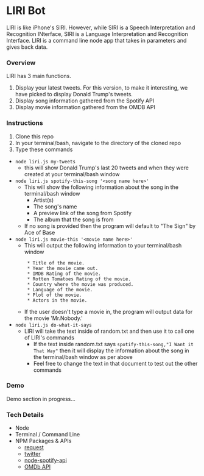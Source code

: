 # LIRI Bot

LIRI is like iPhone's SIRI. However, while SIRI is a Speech Interpretation and Recognition INterface, SIRI is a Language Interpretation and Recognition Interface. LIRI is a command line node app that takes in parameters and gives back data.

### Overview
LIRI has 3 main functions. 
1. Display your latest tweets. For this version, to make it interesting, we have picked to display Donald Trump's tweets.
2. Display song information gathered from the Spotify API
3. Display movie information gathered from the OMDB API

### Instructions
1. Clone this repo
2. In your terminal/bash, navigate to the directory of the cloned repo
3. Type these commands
  * `node liri.js my-tweets`
    * this will show Donald Trump's last 20 tweets and when they were created at your terminal/bash window
  * `node liri.js spotify-this-song '<song name here>'`
    * This will show the following information about the song in the terminal/bash window
      * Artist(s)
      * The song's name
      * A preview link of the song from Spotify
      * The album that the song is from
    * If no song is provided then the program will default to "The Sign" by Ace of Base 
  * `node liri.js movie-this '<movie name here>'`
    * This will output the following information to your terminal/bash window
      ```
       * Title of the movie.
       * Year the movie came out.
       * IMDB Rating of the movie.
       * Rotten Tomatoes Rating of the movie.
       * Country where the movie was produced.
       * Language of the movie.
       * Plot of the movie.
       * Actors in the movie.
      ``` 
    * If the user doesn't type a movie in, the program will output data for the movie 'Mr.Nobody.'
  * `node liri.js do-what-it-says`
    * LIRI will take the text inside of random.txt and then use it to call one of LIRI's commands
      * If the text inside random.txt says `spotify-this-song,"I Want it That Way"` then it will display the information about the song in the terminal/bash window as per above
      * Feel free to change the text in that document to test out the other commands
### Demo
Demo section in progress...

### Tech Details
* Node
* Terminal / Command Line
* NPM Packages & APIs 
  * [request](https://www.npmjs.com/package/request)
  * [twitter](https://www.npmjs.com/package/twitter)
  * [node-spotify-api](https://www.npmjs.com/package/node-spotify-api)
  * [OMDb API](http://www.omdbapi.com/)
